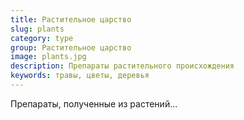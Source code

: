 ```yaml
---
title: Растительное царство
slug: plants
category: type
group: Растительное царство  
image: plants.jpg
description: Препараты растительного происхождения
keywords: травы, цветы, деревья
---
```


Препараты, полученные из растений...